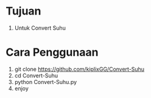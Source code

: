 # Tujuan 
1. Untuk Convert Suhu

# Cara Penggunaan
1. git clone https://github.com/kiplixGG/Convert-Suhu
2. cd Convert-Suhu
3. python Convert-Suhu.py
4. enjoy
